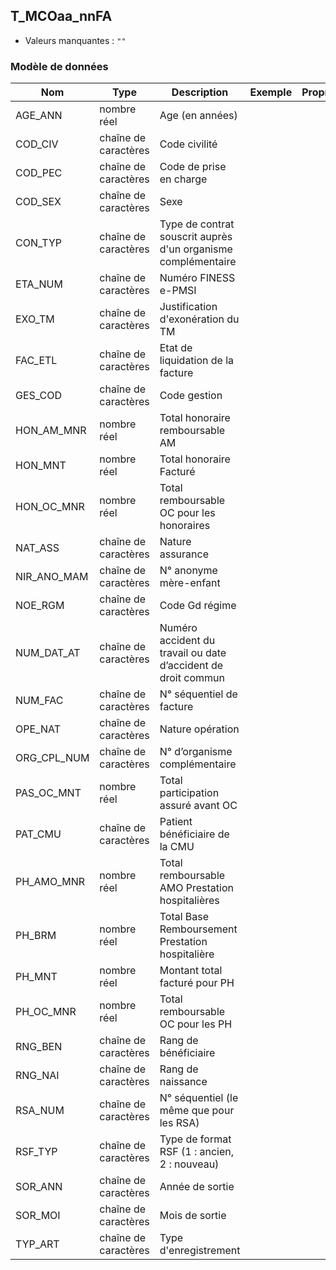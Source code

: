<!-- SPDX-License-Identifier: MPL-2.0 -->
## T_MCOaa_nnFA

- Valeurs manquantes : `""`

### Modèle de données

|Nom|Type|Description|Exemple|Propriétés|
|-|-|-|-|-|
|AGE_ANN|nombre réel|Age (en années)|||
|COD_CIV|chaîne de caractères|Code civilité |||
|COD_PEC|chaîne de caractères|Code de prise en charge|||
|COD_SEX|chaîne de caractères|Sexe|||
|CON_TYP|chaîne de caractères|Type de contrat souscrit auprès d'un organisme complémentaire|||
|ETA_NUM|chaîne de caractères|Numéro FINESS e-PMSI|||
|EXO_TM|chaîne de caractères|Justification d'exonération du TM|||
|FAC_ETL|chaîne de caractères|Etat de liquidation de la facture|||
|GES_COD|chaîne de caractères|Code gestion|||
|HON_AM_MNR|nombre réel|Total honoraire remboursable AM|||
|HON_MNT|nombre réel|Total honoraire Facturé|||
|HON_OC_MNR|nombre réel|Total remboursable OC pour les honoraires|||
|NAT_ASS|chaîne de caractères|Nature assurance|||
|NIR_ANO_MAM|chaîne de caractères|N° anonyme mère-enfant|||
|NOE_RGM|chaîne de caractères|Code Gd régime|||
|NUM_DAT_AT|chaîne de caractères|Numéro accident du travail ou date d’accident de droit commun|||
|NUM_FAC|chaîne de caractères|N° séquentiel de facture|||
|OPE_NAT|chaîne de caractères|Nature opération|||
|ORG_CPL_NUM|chaîne de caractères|N° d’organisme complémentaire|||
|PAS_OC_MNT|nombre réel|Total participation assuré avant OC|||
|PAT_CMU|chaîne de caractères|Patient bénéficiaire de la CMU|||
|PH_AMO_MNR|nombre réel|Total remboursable AMO Prestation hospitalières|||
|PH_BRM|nombre réel|Total Base Remboursement Prestation hospitalière|||
|PH_MNT|nombre réel|Montant total facturé pour  PH|||
|PH_OC_MNR|nombre réel|Total remboursable OC pour les PH|||
|RNG_BEN|chaîne de caractères|Rang de bénéficiaire|||
|RNG_NAI|chaîne de caractères|Rang de naissance|||
|RSA_NUM|chaîne de caractères| N° séquentiel (le même que pour les RSA)|||
|RSF_TYP|chaîne de caractères|Type de format RSF (1 : ancien, 2 : nouveau)|||
|SOR_ANN|chaîne de caractères|Année de sortie|||
|SOR_MOI|chaîne de caractères|Mois de sortie|||
|TYP_ART|chaîne de caractères|Type d'enregistrement|||
